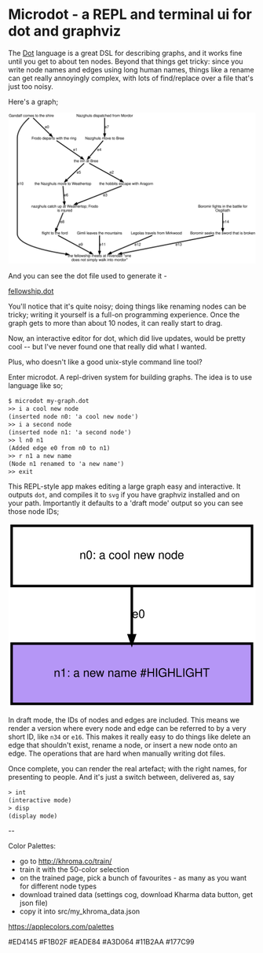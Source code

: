 # Microdot - a REPL and terminal ui for dot and graphviz

The [Dot](https://graphviz.org/doc/info/lang.html) language is a great DSL for describing graphs, and it works fine  until you get to about ten nodes. Beyond that things get tricky: since you write node names and edges using long human names, things like a rename can get really annoyingly complex, with lots of find/replace over a file that's just too noisy.

Here's a graph;

![Fellowship of the Ring](./examples/fellowship.svg)

And you can see the dot file used to generate it -

[fellowship.dot](./examples/fellowship.dot)

You'll notice that it's quite noisy; doing things like renaming nodes can be tricky; writing it yourself is a full-on programming experience. Once the graph gets to more than about 10 nodes, it can really start to drag. 

Now, an interactive editor for dot, which did live updates, would be pretty cool -- but I've never found one that really did what I wanted. 

Plus, who doesn't like a good unix-style command line tool?

Enter microdot. A repl-driven system for building graphs. The idea is to use language like so;

```
$ microdot my-graph.dot
>> i a cool new node
(inserted node n0: 'a cool new node')
>> i a second node
(inserted node n1: 'a second node')
>> l n0 n1
(Added edge e0 from n0 to n1)
>> r n1 a new name
(Node n1 renamed to 'a new name')
>> exit
```

This REPL-style app makes editing a large graph easy and interactive. It outputs `dot`, and compiles it to `svg` if you have graphviz installed and on your path. Importantly it defaults to a 'draft mode' output so you can see those node IDs;



![examples/readme_example_1.svg](examples/readme_example_1.svg)

In draft mode, the IDs of nodes and edges are included. This means we render a version where every node and edge can be referred to by a very short ID, like `n34` or `e16`. This makes it really easy to do things like delete an edge that shouldn't exist, rename a node, or insert a new node onto an edge. The operations that are hard when manually writing dot files.

Once complete, you can render the real artefact; with the right names, for presenting to people. And it's just a switch between, delivered as, say

```
> int
(interactive mode)
> disp
(display mode)
```


--

Color Palettes:

- go to http://khroma.co/train/
- train it with the 50-color selection
- on the trained page, pick a bunch of favourites - as many as you want for different node types
- download trained data (settings cog, download Kharma data button, get json file)
- copy it into src/my_khroma_data.json

https://applecolors.com/palettes

#ED4145 #F1B02F #EADE84 #A3D064 #11B2AA #177C99